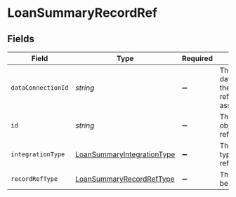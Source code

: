 # LoanSummaryRecordRef


## Fields

| Field                                                                           | Type                                                                            | Required                                                                        | Description                                                                     |
| ------------------------------------------------------------------------------- | ------------------------------------------------------------------------------- | ------------------------------------------------------------------------------- | ------------------------------------------------------------------------------- |
| `dataConnectionId`                                                              | *string*                                                                        | :heavy_minus_sign:                                                              | The dataConnectionId the object being referred to is associated with.           |
| `id`                                                                            | *string*                                                                        | :heavy_minus_sign:                                                              | The id of the object being referred to.                                         |
| `integrationType`                                                               | [LoanSummaryIntegrationType](../../models/shared/LoanSummaryIntegrationType.md) | :heavy_minus_sign:                                                              | The integration type begin referred to.                                         |
| `recordRefType`                                                                 | [LoanSummaryRecordRefType](../../models/shared/LoanSummaryRecordRefType.md)     | :heavy_minus_sign:                                                              | The datatype being referred to.                                                 |